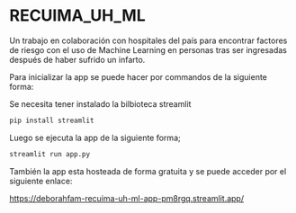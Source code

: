 # RECUIMA_UH_ML

Un trabajo en colaboración con hospitales del país para encontrar factores de riesgo con el uso de Machine Learning en personas tras ser ingresadas después de haber sufrido un infarto.

Para inicializar la app se puede hacer por commandos de la siguiente forma:

Se necesita tener instalado la bilbioteca streamlit

```py
pip install streamlit
```

Luego se ejecuta la app de la siguiente forma;

```py
streamlit run app.py
```

También la app esta hosteada de forma gratuita y se puede acceder por el siguiente enlace:

https://deborahfam-recuima-uh-ml-app-pm8rgq.streamlit.app/